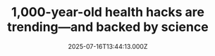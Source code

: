 ---
title: "1,000-year-old health hacks are trending—and backed by science"
date: 2025-07-16T13:44:13.000Z
category: Health
externalLink: "https://www.sciencedaily.com/releases/2025/07/250716000836.htm"
image: ""
excerpt: "Medieval medicine is undergoing a reputation makeover. New research reveals that far from being stuck in superstition, early Europeans actively explored healing practices based on nature, observation, and practical experience—some of which uncannily echo today’s wellness trends on TikTok.…"
---